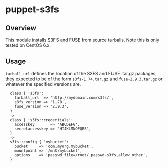 # puppet-s3fs

## Overview

This module installs S3FS and FUSE from source tarballs. Note this is only tested on CentOS 6.x.

## Usage

```tarball_url``` defines the location of the S3FS and FUSE .tar.gz packages, they expected to be of the form ```s3fs-1.74.tar.gz``` and ```fuse-2.9.3.tar.gz``` or whatever the specified versions are.

```
  class { 's3fs':
    tarball_url  => 'http://mydomain.com/s3fs/',
    s3fs_version => '1.78',
    fuse_version => '2.9.3',
  }
  ->
  class { 's3fs::credentials':
    accesskey       => 'ABCDEFG',
    secretaccesskey => 'HIJKLMNOPQRS',
  }
  ->
  s3fs::config { 'mybucket':
    bucket     => 'com.myorg.mybucket',
    mountpoint => '/mnt/mybucket',
    options    => 'passwd_file=/root/.passwd-s3fs,allow_other',
  }
```

